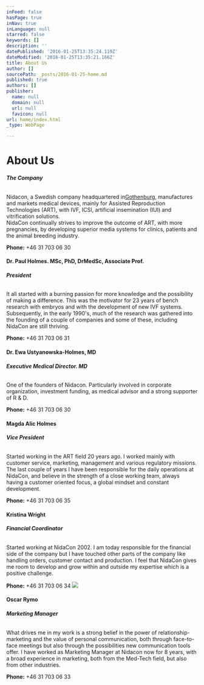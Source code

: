 ```yaml
---
inFeed: false
hasPage: true
inNav: true
inLanguage: null
starred: false
keywords: []
description: ''
datePublished: '2016-01-25T13:35:24.119Z'
dateModified: '2016-01-25T13:35:21.166Z'
title: About Us
author: []
sourcePath: _posts/2016-01-25-home.md
published: true
authors: []
publisher:
  name: null
  domain: null
  url: null
  favicon: null
url: home/index.html
_type: WebPage

---
```

# About Us

###### **The Company**

Nidacon, a Swedish company headquartered in[Gothenburg][0], manufactures and markets medical devices, mainly for Assisted Reproduction Technologies (ART), with IVF, ICSI, artificial insemination (IUI) and vitrification solutions.  
NidaCon continually strives to improve the outcome of ART, with more pregnancies, by developing superior media systems for clinics, patients and the animal breeding industry.

**Phone:** +46 31 703 06 30

#### Dr. Paul Holmes.  MSc, PhD, DrMedSc, Associate Prof.

###### **President**

It all started with a burning passion for more knowledge and the possibility of making a difference. This was the motivator for 23 years of bench research with embryos and with the development of new IVF systems. Subsequently, in the early 1990's, much of the research was gathered into the founding of a couple of companies and some of these, including NidaCon are still thriving.

**Phone:** +46 31 703 06 31

#### Dr. Ewa Ustyanowska-Holmes, MD

###### **Executive Medical Director. MD**

One of the founders of Nidacon. Particularly involved in corporate organization, investment funding, as medical advisor and a strong supporter of R & D.

**Phone:** +46 31 703 06 30

#### Magda Alic Holmes

###### **Vice President**

Started working in the ART field 20 years ago. I worked mainly with customer service, marketing, management and various regulatory missions. The last couple of years I have been responsible for the daily operations at NidaCon, and believe in the strength of a close working team, always having a customer oriented focus, a global mindset and constant development.

**Phone:** +46 31 703 06 35

#### Kristina Wright

###### **Financial Coordinator**

Started working at NidaCon 2002\. I am today responsible for the financial side of the company but I have touched other parts of the company like handling orders, customer contact and production. I feel that NidaCon gives me room to develop and grow within and outside my expertise which is a positive challenge.

**Phone:** +46 31 703 06 34
![](https://the-grid-user-content.s3-us-west-2.amazonaws.com/5244a060-021a-45b0-859e-37f82f0ee350.jpg)

#### Oscar Rymo

###### **Marketing Manager**

What drives me in my work is a strong belief in the power of relationship-marketing and the value of personal communication, both through face-to-face meetings but also through the possibilities new communication tools offer. I have worked as Marketing Manager at Nidacon now for 8 years, with a broad experience in marketing, both from the Med-Tech field, but also from other industries.

**Phone:** +46 31 703 06 33

[0]: http://www.goteborg.com/en/?epslanguage=en "Gothenburg Information website"